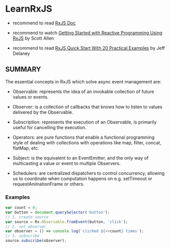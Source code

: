 # LearnRxJS

- recommend to read [RxJS Doc](http://reactivex.io/rxjs/)

- recommend to watch [Getting Started with Reactive Programming Using RxJS](https://app.pluralsight.com/library/courses/reactive-programming-rxjs-getting-started/table-of-contents) by Scott Allen

- recommend to read [RxJS Quick Start With 20 Practical Examples](https://angularfirebase.com/lessons/rxjs-quickstart-with-20-examples/) by Jeff Delaney 

## SUMMARY

The essential concepts in RxJS which solve async event management are:
 
- Observable: represents the idea of an invokable collection of future values or events.

- Observer: is a collection of callbacks that knows how to listen to values delivered by the Observable.

- Subscription: represents the execution of an Observable, is primarily useful for cancelling the execution.

- Operators: are pure functions that enable a functional programming style of dealing with collections with operations like map, filter, concat, flatMap, etc.

- Subject: is the equivalent to an EventEmitter, and the only way of multicasting a value or event to multiple Observers.

- Schedulers: are centralized dispatchers to control concurrency, allowing us to coordinate when computation happens on e.g. setTimeout or requestAnimationFrame or others.


### Examples

```javascript
var count = 0;
var button = document.querySelector('button');
// 1. create source
var source = Rx.Observable.fromEvent(button, 'click');
// 2. set observer
var observer = () => console.log(`clicked ${++count} times`);
// 3. subscribe
source.subscribe(observer);
```

